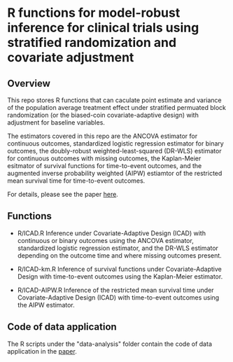# R functions for model-robust inference for clinical trials using stratified randomization and covariate adjustment

## Overview

This repo stores R functions that can caculate point estimate and variance of the population average treatment effect under stratified permuated block randomization (or the biased-coin covariate-adaptive design) with adjustment for baseline variables. 

The estimators covered in this repo are the ANCOVA estimator for continuous outcomes, standardized logistic regression estimator for binary outcomes, the doubly-robust weighted-least-squared (DR-WLS) estimator for continuous outcomes with missing outcomes, the Kaplan-Meier esitmator of survival functions for time-to-event outcomes, and the augmented inverse probability weighted (AIPW) estiamtor of the restricted mean survival time for time-to-event outcomes.

For details, please see the paper [here](https://arxiv.org/abs/1910.13954).

## Functions

- R/ICAD.R Inference under Covariate-Adaptive Design (ICAD) with continuous or binary outcomes using the ANCOVA estimator, standardized logistic regression estimator, and the DR-WLS estimator depending on the outcome time and where missing outcomes present.

- R/ICAD-km.R  Inference of survival functions under Covariate-Adaptive Design with time-to-event outcomes using the Kaplan-Meier estimator.

- R/ICAD-AIPW.R Inference of the restricted mean survival time under Covariate-Adaptive Design (ICAD) with time-to-event outcomes using the AIPW estimator.

## Code of data application

The R scripts under the "data-analysis" folder contain the code of data application in the [paper](https://arxiv.org/abs/1910.13954).
